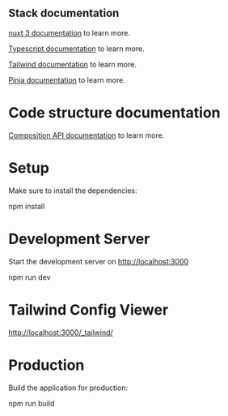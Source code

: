 ## Stack documentation

[nuxt 3 documentation](https://v3.nuxtjs.org) to learn more.

[Typescript documentation](https://www.typescriptlang.org) to learn more.

[Tailwind documentation](https://tailwindcss.com) to learn more.

[Pinia documentation](https://pinia.vuejs.org) to learn more.

# Code structure documentation

[Composition API documentation](https://vuejs.org/guide/extras/composition-api-faq.html) to learn more.

# Setup

Make sure to install the dependencies:

npm install

# Development Server

Start the development server on <http://localhost:3000>

npm run dev

# Tailwind Config Viewer

<http://localhost:3000/_tailwind/>

# Production

Build the application for production:

npm run build
